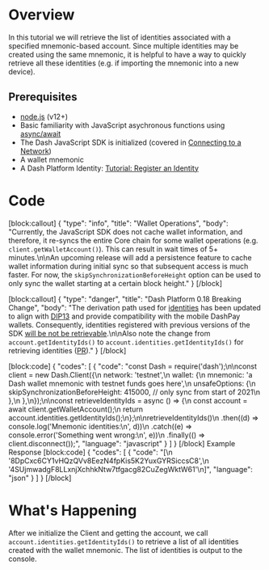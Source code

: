 # Overview
In this tutorial we will retrieve the list of identities associated with a specified mnemonic-based account. Since multiple identities may be created using the same mnemonic, it is helpful to have a way to quickly retrieve all these identities (e.g. if importing the mnemonic into a new device).

## Prerequisites
- [node.js](https://nodejs.org/en/) (v12+)
- Basic familiarity with JavaScript asychronous functions using [async/await](https://developer.mozilla.org/en-US/docs/Learn/JavaScript/Asynchronous/Async_await)
- The Dash JavaScript SDK is initialized (covered in [Connecting to a Network](tutorial-connecting-to-testnet))
- A wallet mnemonic
- A Dash Platform Identity: [Tutorial: Register an Identity](tutorial-register-an-identity) 

# Code
[block:callout]
{
  "type": "info",
  "title": "Wallet Operations",
  "body": "Currently, the JavaScript SDK does not cache wallet information, and therefore, it re-syncs the entire Core chain for some wallet operations (e.g. `client.getWalletAccount()`). This can result in wait times of  5+ minutes.\n\nAn upcoming release will add a persistence feature to cache wallet information during initial sync so that subsequent access is much faster. For now, the `skipSynchronizationBeforeHeight` option can be used to only sync the wallet starting at a certain block height."
}
[/block]

[block:callout]
{
  "type": "danger",
  "title": "Dash Platform 0.18 Breaking Change",
  "body": "The derivation path used for [identities](explanation-identity) has been updated to align with [DIP13](https://github.com/dashpay/dips/blob/master/dip-0013.md#identity-authentication-keys) and provide compatibility with the mobile DashPay wallets. Consequently, identities registered with previous versions of the SDK [will be not be retrievable](https://github.com/dashevo/js-dash-sdk/pull/188).\n\nAlso note the change from `account.getIdentityIds()` to  `account.identities.getIdentityIds()` for retrieving identities ([PR](https://github.com/dashevo/wallet-lib/pull/227))."
}
[/block]

[block:code]
{
  "codes": [
    {
      "code": "const Dash = require('dash');\n\nconst client = new Dash.Client({\n  network: 'testnet',\n  wallet: {\n    mnemonic: 'a Dash wallet mnemonic with testnet funds goes here',\n    unsafeOptions: {\n      skipSynchronizationBeforeHeight: 415000, // only sync from start of 2021\n    },\n  },\n});\n\nconst retrieveIdentityIds = async () => {\n  const account = await client.getWalletAccount();\n  return account.identities.getIdentityIds();\n};\n\nretrieveIdentityIds()\n  .then((d) => console.log('Mnemonic identities:\\n', d))\n  .catch((e) => console.error('Something went wrong:\\n', e))\n  .finally(() => client.disconnect());",
      "language": "javascript"
    }
  ]
}
[/block]
Example Response
[block:code]
{
  "codes": [
    {
      "code": "[\n  '8DpCxc6CY1vHQzQVv8EezN4fpKis5K2YuxGYRSiccsC8',\n  '4SUjmwadgF8LLxnjXchhkNtw7tfgacg82CuZegWktW61'\n]",
      "language": "json"
    }
  ]
}
[/block]
# What's Happening

After we initialize the Client and getting the account, we call `account.identities.getIdentityIds()` to retrieve a list of all identities created with the wallet mnemonic. The list of identities is output to the console.